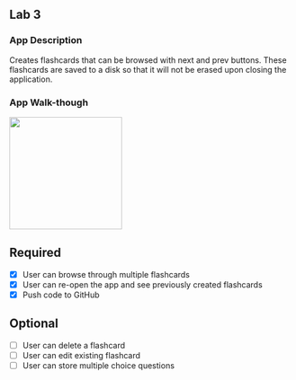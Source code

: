 ## Lab 3

### App Description
Creates flashcards that can be browsed with next and prev buttons. These flashcards are saved to a disk so that it will not be erased upon closing the application.

### App Walk-though

<img src="http://g.recordit.co/E5V8jMPbb8.gif" width=200><br>


## Required
- [x] User can browse through multiple flashcards
- [x] User can re-open the app and see previously created flashcards
- [x] Push code to GitHub
## Optional
- [ ] User can delete a flashcard
- [ ] User can edit existing flashcard
- [ ] User can store multiple choice questions
